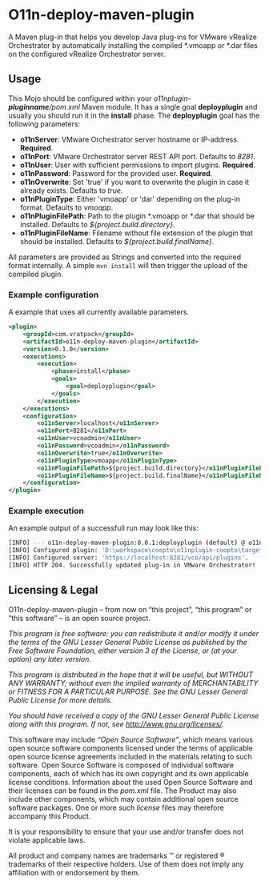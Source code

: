 # O11n-deploy-maven-plugin

A Maven plug-in that helps you develop Java plug-ins for VMware vRealize Orchestrator by automatically installing the compiled *.vmoapp or *.dar files on the configured vRealize Orchestrator server.

## Usage
This Mojo should be configured within your *o11nplugin-**pluginname**/pom.xml* Maven module. It has a single goal **deployplugin** and usually you should run it in the **install** phase. The **deployplugin** goal has the following parameters:

- **o11nServer**: VMware Orchestrator server hostname or IP-address. **Required**.
- **o11nPort**: VMware Orchestrator server REST API port. Defaults to *8281*.
- **o11nUser**: User with sufficient permissions to import plugins. **Required**.
- **o11nPassword**: Password for the provided user. **Required**.
- **o11nOverwrite**: Set 'true' if you want to overwrite the plugin in case it already exists. Defaults to *true*.
- **o11nPluginType**: Either 'vmoapp' or 'dar' depending on the plug-in format. Defaults to *vmoapp*.
- **o11nPluginFilePath**: Path to the plugin *.vmoapp or *.dar that should be installed. Defaults to *${project.build.directory}*.
- **o11nPluginFileName**: Filename without file extension of the plugin that should be installed. Defaults to *${project.build.finalName}*.

All parameters are provided as Strings and converted into the required format internally. A simple `mvn install` will then trigger the upload of the compiled plugin.


### Example configuration
A example that uses all currently available parameters.

```xml
<plugin>
	<groupId>com.vratpack</groupId>
	<artifactId>o11n-deploy-maven-plugin</artifactId>
	<version>0.1.0</version>
	<executions>
		<execution>
			<phase>install</phase>
			<goals>
				<goal>deployplugin</goal>
			</goals>
		</execution>
	</executions>
	<configuration>
		<o11nServer>localhost</o11nServer>
		<o11nPort>8281</o11nPort>
		<o11nUser>vcoadmin</o11nUser>
		<o11nPassword>vcoadmin</o11nPassword>
		<o11nOverwrite>true</o11nOverwrite>
		<o11nPluginType>vmoapp</o11nPluginType>
		<o11nPluginFilePath>${project.build.directory}</o11nPluginFilePath>
		<o11nPluginFileName>${project.build.finalName}</o11nPluginFileName>
	</configuration>
</plugin>
```

### Example execution
 
 An example output of a successfull run may look like this:
```bash
[INFO] --- o11n-deploy-maven-plugin:0.0.1:deployplugin (default) @ o11nplugin-coopto ---
[INFO] Configured plugin: 'D:\workspace\coopto\o11nplugin-coopto\target\o11nplugin-coopto-0.0.3-dev.vmoapp'.
[INFO] Configured server: 'https://localhost:8281/vco/api/plugins'.
[INFO] HTTP 204. Successfully updated plug-in in VMware Orchestrator!
```

## Licensing & Legal
O11n-deploy-maven-plugin – from now on “this project”, “this program” or “this software” – is an open source project.

*This program is free software: you can redistribute it and/or modify it under the terms of the GNU Lesser General Public License as published by the Free Software Foundation, either version 3 of the License, or (at your option) any later version.*

*This program is distributed in the hope that it will be useful, but WITHOUT ANY WARRANTY; without even the implied warranty of MERCHANTABILITY or FITNESS FOR A PARTICULAR PURPOSE. See the GNU Lesser General Public License for more details.*

*You should have received a copy of the GNU Lesser General Public License along with this program. If not, see http://www.gnu.org/licenses/.*


This software may include *“Open Source Software”*, which means various open source software components licensed under the terms of applicable open source license agreements included in the materials relating to such software. Open Source Software is composed of individual software components, each of which has its own copyright and its own applicable license conditions. Information about the used Open Source Software and their licenses can be found in the *pom.xml* file. The Product may also include other components, which may contain additional open source software packages. One or more such *license* files may therefore accompany this Product.

It is your responsibility to ensure that your use and/or transfer does not violate applicable laws. 

All product and company names are trademarks ™ or registered ® trademarks of their respective holders. Use of them does not imply any affiliation with or endorsement by them.